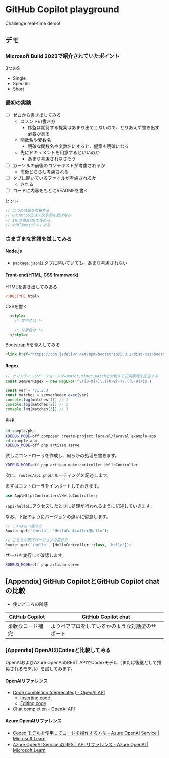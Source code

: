 # GitHub Copilot playground

Challenge real-time demo!

## デモ

### Microsoft Build 2023で紹介されていたポイント

3つのS

- Single
- Specific
- Short

### 最初の実験

- [ ] ゼロから書き出してみる
  - コメントの書き方
    - 序盤は期待する提案はあまり出てこないので、とりあえず書き出す必要がある
  - 関数名や変数名
    - 明確な関数名や変数名にすると、提案も明確になる
  - 先にドキュメントを用意するといいのか
    - あまり考慮されなさそう
- [ ] カーソルの前後のコンテキストが考慮されるか
  - 前後どちらも考慮される
- [ ] タブに開いているファイルが考慮されるか
  - される
- [ ] コードに内容をもとにREADMEを書く

ヒント

```js
// 二つの時間を加算する
// HH:MM:SS形式の文字列を受け取る
// 1桁の場合は0で埋める
// addTimeをテストする
```

### さまざまな言語を試してみる

#### Node.js

- `package.json`はタブに開いていても、あまり考慮されない

#### Front-end(HTML, CSS framework)

HTMLを書き出してみある

```html
<!DOCTYPE html>
```

CSSを書く

```html
  <style>
    /* 文字色は */

    /* 背景色は */
  </style>
```

Bootstrap 5を導入してみる

```html
<link href="https://cdn.jsdelivr.net/npm/bootstrap@5.0.2/dist/css/bootstrap.min.css" rel="stylesheet" integrity="sha384-EVSTQN3/azprG1Anm3QDgpJLIm9Nao0Yz1ztcQTwFspd3yD65VohhpuuCOmLASjC" crossorigin="anonymous">
```

#### Regex

```js
// セマンティックバージョニングのmajor,minor,patchを分割する正規表現を記述する
const semverRegex = new RegExp('^v([0-9]+)\.([0-9]+)\.([0-9]+)$')

const ver = 'v1.2.3'
const matches = semverRegex.exec(ver)
console.log(matches[1]) // 1
console.log(matches[2]) // 2
console.log(matches[3]) // 3
```

#### PHP

```bash
cd sample/php
XDEBUG_MODE=off composer create-project laravel/laravel example-app
cd example-app
XDEBUG_MODE=off php artisan serve
```

試しにコントローラを作成し、何らかの処理を書きます。

```bash
XDEBUG_MODE=off php artisan make:controller HelloController
```

次に、`routes/api.php`にルーティングを記述します。

まずはコントローラをインポートしておきます。

```php
use App\Http\Controllers\HelloController;
```

`/api/hello`にアクセスしたときに処理が行われるように記述していきます。

なお、下記のようにバージョンの違いに留意します。

```php
// これは古い書き方
Route::get('/hello', 'HelloController@hello');

// こちらが現行バージョンの書き方
Route::get('/hello', [HelloController::class, 'hello']);
```

サーバを実行して確認します。

```bash
XDEBUG_MODE=off php artisan serve
```

## [Appendix] GitHub CopilotとGitHub Copilot chatの比較

- 使いどころの所感

| GitHub Copilot | GitHub Copilot chat |
|----|----|
| 柔軟なコード補完 | よりペアプロをしているかのような対話型のサポート |

### [Appendix] OpenAIのCodexと比較してみる

OpenAIおよびAzure OpenAIのREST APIでCodexモデル（または後継として推奨されるモデル）を試してみます。

#### OpenAIリファレンス

- [Code completion (deprecated) - OpenAI API](https://platform.openai.com/docs/guides/code/code-completion-deprecated)
  - [Inserting code](https://platform.openai.com/docs/guides/code/inserting-code)
  - [Editing code](https://platform.openai.com/docs/guides/code/editing-code)
- [Chat completion - OpenAI API](https://platform.openai.com/docs/guides/chat)

#### Azure OpenAIリファレンス

- [Codex モデルを使用してコードを操作する方法 - Azure OpenAI Service | Microsoft Learn](https://learn.microsoft.com/ja-jp/azure/cognitive-services/openai/how-to/work-with-code)
- [Azure OpenAI Service の REST API リファレンス - Azure OpenAI | Microsoft Learn](https://learn.microsoft.com/ja-jp/azure/cognitive-services/openai/reference)